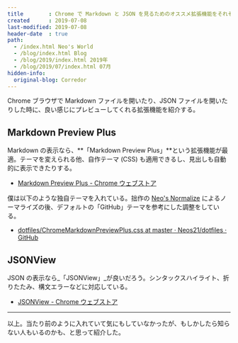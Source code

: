 ```yaml
---
title        : Chrome で Markdown と JSON を見るためのオススメ拡張機能をそれぞれ紹介
created      : 2019-07-08
last-modified: 2019-07-08
header-date  : true
path:
  - /index.html Neo's World
  - /blog/index.html Blog
  - /blog/2019/index.html 2019年
  - /blog/2019/07/index.html 07月
hidden-info:
  original-blog: Corredor
---
```


Chrome ブラウザで Markdown ファイルを開いたり、JSON ファイルを開いたりした時に、良い感じにプレビューしてくれる拡張機能を紹介する。

## Markdown Preview Plus

Markdown の表示なら、**「Markdown Preview Plus」**という拡張機能が最適。テーマを変えられる他、自作テーマ (CSS) も適用できるし、見出しも自動的に表示できたりする。

- [Markdown Preview Plus - Chrome ウェブストア](https://chrome.google.com/webstore/detail/markdown-preview-plus/febilkbfcbhebfnokafefeacimjdckgl?hl=ja)

僕は以下のような独自テーマを入れている。拙作の [Neo's Normalize](https://neos21.github.io/neos-normalize/) によるノーマライズの後、デフォルトの「GitHub」テーマを参考にした調整をしている。

- [dotfiles/ChromeMarkdownPreviewPlus.css at master · Neos21/dotfiles · GitHub](https://github.com/Neos21/dotfiles/blob/master/ChromeMarkdownPreviewPlus.css)

## JSONView

JSON の表示なら_「JSONView」_が良いだろう。シンタックスハイライト、折りたたみ、構文エラーなどに対応している。

- [JSONView - Chrome ウェブストア](https://chrome.google.com/webstore/detail/jsonview/chklaanhfefbnpoihckbnefhakgolnmc?hl=ja)

---

以上。当たり前のように入れていて気にもしていなかったが、もしかしたら知らない人もいるのかも、と思って紹介した。
